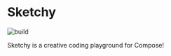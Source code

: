 # Sketchy

![build](https://github.com/drinkthestars/sketchy/actions/workflows/android.yml/badge.svg)

Sketchy is a creative coding playground for Compose!
